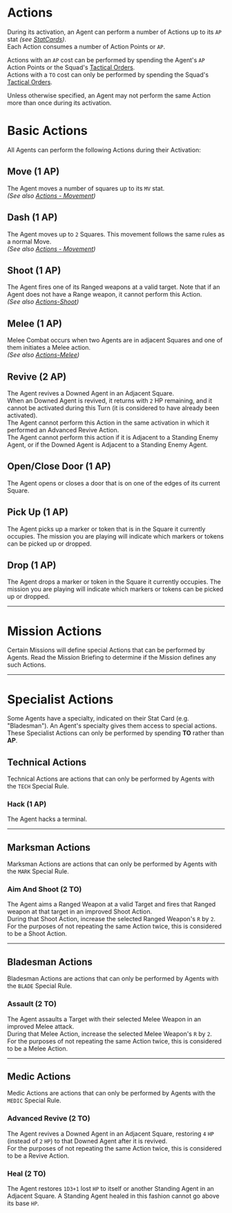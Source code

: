 # Actions

During its activation, an Agent can perform a number of Actions up to its `AP` stat *(see [StatCards](../2.Squads/1.StatCards.md))*.  
Each Action consumes a number of Action Points or `AP`.

Actions with an `AP` cost can be performed by spending the Agent's `AP` Action Points or the Squad's [Tactical Orders](../1.Introduction/2.Basics.md#tactical-orders).  
Actions with a `TO` cost can only be performed by spending the Squad's [Tactical Orders](../1.Introduction/2.Basics.md#tactical-orders).

Unless otherwise specified, an Agent may not perform the same Action more than once during its activation.

# Basic Actions

All Agents can perform the following Actions during their Activation:

## Move (1 AP)

The Agent moves a number of squares up to its `MV` stat.  
*(See also [Actions - Movement](./2.Movement.md))*

## Dash (1 AP)

The Agent moves up to `2` Squares. This movement follows the same rules as a normal Move.  
*(See also [Actions - Movement](./2.Movement.md))*

## Shoot (1 AP)

The Agent fires one of its Ranged weapons at a valid target. Note that if an Agent does not have a Range weapon, it cannot perform this Action.  
*(See also [Actions-Shoot](./3.Shoot.md))*

## Melee (1 AP)

Melee Combat occurs when two Agents are in adjacent Squares and one of them initiates a Melee action.  
*(See also [Actions-Melee](./4.Melee.md))*

## Revive (2 AP)
The Agent revives a Downed Agent in an Adjacent Square.  
When an Downed Agent is revived, it returns with `2` HP remaining, and it cannot be activated during this Turn (it is considered to have already been activated).  
The Agent cannot perform this Action in the same activation in which it performed an Advanced Revive Action.  
The Agent cannot perform this action if it is Adjacent to a Standing Enemy Agent, or if the Downed Agent is Adjacent to a Standing Enemy Agent.

## Open/Close Door (1 AP)

The Agent opens or closes a door that is on one of the edges of its current Square.

## Pick Up (1 AP)

The Agent picks up a marker or token that is in the Square it currently occupies. The mission you are playing will indicate which markers or tokens can be picked up or dropped.

## Drop (1 AP)

The Agent drops a marker or token in the Square it currently occupies. The mission you are playing will indicate which markers or tokens can be picked up or dropped.

-----

# Mission Actions

Certain Missions will define special Actions that can be performed by Agents. Read the Mission Briefing to determine if the Mission defines any such Actions.

---

# Specialist Actions

Some Agents have a specialty, indicated on their Stat Card (e.g. "Bladesman"). An Agent's specialty gives them access to special actions. These Specialist Actions can only be performed by spending **TO** rather than **AP**.

## Technical Actions

Technical Actions are actions that can only be performed by Agents with the `TECH` Special Rule.

### Hack (1 AP)

The Agent hacks a terminal.

---

## Marksman Actions

Marksman Actions are actions that can only be performed by Agents with the `MARK` Special Rule.

### Aim And Shoot (2 TO)

The Agent aims a Ranged Weapon at a valid Target and fires that Ranged weapon at that target in an improved Shoot Action.  
During that Shoot Action, increase the selected Ranged Weapon's `R` by `2`.  
For the purposes of not repeating the same Action twice, this is considered to be a Shoot Action.

---

## Bladesman Actions

Bladesman Actions are actions that can only be performed by Agents with the `BLADE` Special Rule.

### Assault (2 TO)

The Agent assaults a Target with their selected Melee Weapon in an improved Melee attack.  
During that Melee Action, increase the selected Melee Weapon's `R` by `2`.  
For the purposes of not repeating the same Action twice, this is considered to be a Melee Action.

---

## Medic Actions

Medic Actions are actions that can only be performed by Agents with the `MEDIC` Special Rule.

### Advanced Revive (2 TO)

The Agent revives a Downed Agent in an Adjacent Square, restoring `4` `HP` (instead of `2` `HP`) to that Downed Agent after it is revived.  
For the purposes of not repeating the same Action twice, this is considered to be a Revive Action.

### Heal (2 TO)

The Agent restores `1D3+1` lost `HP` to itself or another Standing Agent in an Adjacent Square. A Standing Agent healed in this fashion cannot go above its base `HP`.
